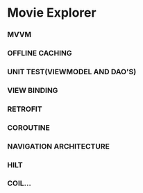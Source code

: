 # Movie Explorer

### MVVM 
### OFFLINE CACHING 
### UNIT TEST(VIEWMODEL AND DAO'S)
### VIEW BINDING
### RETROFIT 
### COROUTINE 
### NAVIGATION ARCHITECTURE
### HILT
### COIL...



